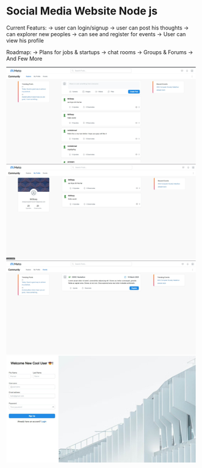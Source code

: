 # Social Media Website Node js

Current Featurs:
-> user can login/signup
-> user can post his thoughts
-> can explorer new peoples
-> can see and register for events
-> User can view his profile

Roadmap:
-> Plans for jobs & startups
-> chat rooms
-> Groups & Forums
-> And Few More

![plot](https://github.com/MrSharpp/Social-Media-Website-Node-js/blob/main/msg-962532966-179234.jpg)
![plot](https://github.com/MrSharpp/Social-Media-Website-Node-js/blob/main/msg-962532966-179235.jpg)
![plot](https://github.com/MrSharpp/Social-Media-Website-Node-js/blob/main/msg-962532966-179236.jpg)
![plot](./msg-962532966-179237.jpg)
